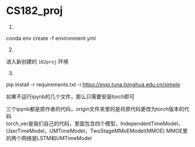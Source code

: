 # CS182_proj

1.  
conda env create -f environment.yml

2.  
进入新创建的 `182proj` 环境  

3.  
pip install -r requirements.txt -i https://pypi.tuna.tsinghua.edu.cn/simple

如果不运行ipynb的几个文件，那么只需要安装torch即可

三个ipynb都是原作者的代码，origin文件夹里的是将原代码更改为torch版本的代码  
torch_ver是我们自己的代码，里面包含四个模型，IndependentTimeModel，UserTimeModel，UMTimeModel，TwoStageMMoEModel(MMOE)
MMOE里的两个网络是LSTM和UMTimeModel
